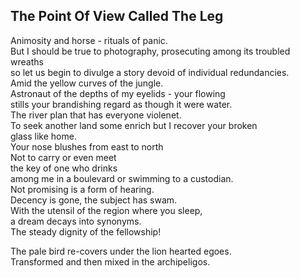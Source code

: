 The Point Of View Called The Leg
--------------------------------
Animosity and horse - rituals of panic.  
But I should be true to photography, prosecuting among its troubled wreaths  
so let us begin to divulge a story devoid of individual redundancies.  
Amid the yellow curves of the jungle.  
Astronaut of the depths of my eyelids - your flowing  
stills your brandishing regard as though it were water.  
The river plan that has everyone violenet.  
To seek another land some enrich but I recover your broken  
glass like home.  
Your nose blushes from east to north  
Not to carry or even meet  
the key of one who drinks  
among me in a boulevard or swimming to a custodian.  
Not promising is a form of hearing.  
Decency is gone, the subject has swam.  
With the utensil of the region where you sleep,  
a dream decays into synonyms.  
The steady dignity of the fellowship!  
  
The pale bird re-covers under the lion hearted egoes.  
Transformed and then mixed in the archipeligos.  
